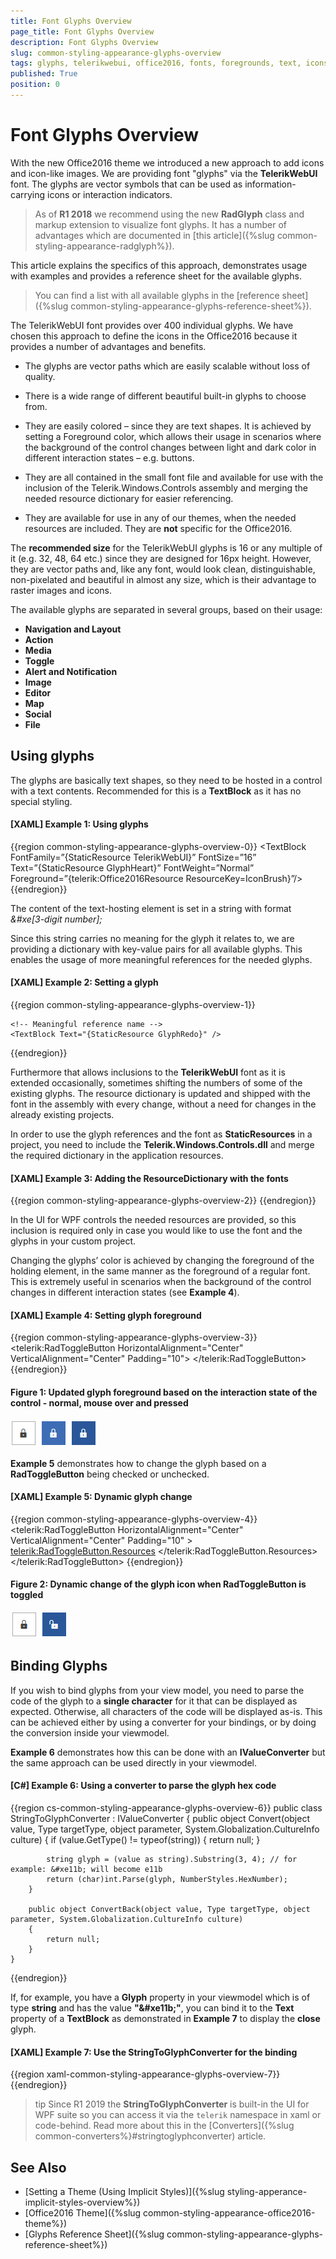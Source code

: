 ```yaml
---
title: Font Glyphs Overview
page_title: Font Glyphs Overview
description: Font Glyphs Overview
slug: common-styling-appearance-glyphs-overview
tags: glyphs, telerikwebui, office2016, fonts, foregrounds, text, icons
published: True
position: 0
---
```


# Font Glyphs Overview

With the new Office2016 theme we introduced a new approach to add icons and icon-like images. We are providing font "glyphs" via the __TelerikWebUI__ font. The glyphs are vector symbols that can be used as information-carrying icons or interaction indicators. 

> As of **R1 2018** we recommend using the new **RadGlyph** class and markup extension to visualize font glyphs. It has a number of advantages which are documented in [this article]({%slug common-styling-appearance-radglyph%}).

This article explains the specifics of this approach, demonstrates usage with examples and provides a reference sheet for the available glyphs.

> You can find a list with all available glyphs in the [reference sheet]({%slug common-styling-appearance-glyphs-reference-sheet%}).

The TelerikWebUI font provides over 400 individual glyphs. We have chosen this approach to define the icons in the Office2016 because it provides a number of advantages and benefits.
* The glyphs are vector paths which are easily scalable without loss of quality.

* There is a wide range of different beautiful built-in glyphs to choose from.

* They are easily colored – since they are text shapes. It is achieved by setting a Foreground color, which allows their usage in scenarios where the background of the control changes between light and dark color in different interaction states – e.g. buttons.

* They are all contained in the small font file and available for use with the inclusion of the Telerik.Windows.Controls assembly and merging the needed resource dictionary for easier referencing.

* They are available for use in any of our themes, when the needed resources are included. They are __not__ specific for the Office2016.

The __recommended size__ for the TelerikWebUI glyphs is 16 or any multiple of it (e.g. 32, 48, 64 etc.) since they are designed for 16px height. However, they are vector paths and, like any font, would look clean, distinguishable, non-pixelated and beautiful in almost any size, which is their advantage to raster images and icons.

The available glyphs are separated in several groups, based on their usage:
* __Navigation and Layout__
* __Action__
* __Media__
* __Toggle__
* __Alert and Notification__
* __Image__
* __Editor__
* __Map__
* __Social__
* __File__

## Using glyphs

The glyphs are basically text shapes, so they need to be hosted in a control with a text contents. Recommended for this is a __TextBlock__ as it has no special styling.

#### __[XAML] Example 1: Using glyphs__
{{region common-styling-appearance-glyphs-overview-0}}
	<TextBlock FontFamily=”{StaticResource TelerikWebUI}” 
			   FontSize=”16” 
			   Text=”{StaticResource GlyphHeart}” 
			   FontWeight=”Normal” 
			   Foreground=”{telerik:Office2016Resource ResourceKey=IconBrush}”/>
{{endregion}}

The content of the text-hosting element is set in a string with format *&#xe[3-digit number];*

Since this string carries no meaning for the glyph it relates to, we are providing a dictionary with key-value pairs for all available glyphs. This enables the usage of more meaningful references for the needed glyphs.

#### __[XAML] Example 2: Setting a glyph__
{{region common-styling-appearance-glyphs-overview-1}}
	<!-- Glyph string -->
	<TextBlock Text="&#xe101;" /> 
	
	<!-- Meaningful reference name -->
	<TextBlock Text="{StaticResource GlyphRedo}" /> 
{{endregion}}

Furthermore that allows inclusions to the __TelerikWebUI__ font as it is extended occasionally, sometimes shifting the numbers of some of the existing glyphs. The resource dictionary is updated and shipped with the font in the assembly with every change, without a need for changes in the already existing projects.

In order to use the glyph references and the font as __StaticResources__ in a project, you need to include the __Telerik.Windows.Controls.dll__ and merge the required dictionary in the application resources.

#### __[XAML] Example 3: Adding the ResourceDictionary with the fonts__
{{region common-styling-appearance-glyphs-overview-2}}
	<ResourceDictionary Source="/Telerik.Windows.Controls;component/Themes/FontResources.xaml"/> 
{{endregion}}

In the UI for WPF controls the needed resources are provided, so this inclusion is required only in case you would like to use the font and the glyphs in your custom project.

Changing the glyphs’ color is achieved by changing the foreground of the holding element, in the same manner as the foreground of a regular font. This is extremely useful in scenarios when the background of the control changes in different interaction states (see __Example 4__).

#### __[XAML] Example 4: Setting glyph foreground__
{{region common-styling-appearance-glyphs-overview-3}}
	<telerik:RadToggleButton HorizontalAlignment="Center" VerticalAlignment="Center" Padding="10">
		<TextBlock Text="{StaticResource GlyphLock}" 
		           FontFamily="{StaticResource TelerikWebUI}" 
				   FontSize="16" 
				   Foreground="{Binding RelativeSource={RelativeSource AncestorType=ContentPresenter}, 
				   Path=(TextElement.Foreground)}" />
	</telerik:RadToggleButton>
{{endregion}}

#### __Figure 1: Updated glyph foreground based on the interaction state of the control - normal, mouse over and pressed__  
![](images/common-styling-appearance-glyphs-overview-0.png)

__Example 5__ demonstrates how to change the glyph based on a __RadToggleButton__ being checked or unchecked.

#### __[XAML] Example 5: Dynamic glyph change__
{{region common-styling-appearance-glyphs-overview-4}}
	<telerik:RadToggleButton HorizontalAlignment="Center" VerticalAlignment="Center" Padding="10" >
		<TextBlock FontFamily="{StaticResource TelerikWebUI}" FontSize="16"
			   Foreground="{Binding RelativeSource={RelativeSource AncestorType=ContentPresenter}, Path=(TextElement.Foreground)}" />
		<telerik:RadToggleButton.Resources>
			<Style TargetType="TextBlock">
				<Style.Triggers>
					<DataTrigger Binding="{Binding RelativeSource={RelativeSource AncestorType={x:Type telerik:RadToggleButton}}, Path=IsChecked}" Value="True">
						<Setter Property="Text" Value="{StaticResource GlyphUnlock}" />
					</DataTrigger>
					<DataTrigger Binding="{Binding RelativeSource={RelativeSource AncestorType={x:Type telerik:RadToggleButton}}, Path=IsChecked}" Value="False">
						<Setter Property="Text" Value="{StaticResource GlyphLock}" />
					</DataTrigger>
				</Style.Triggers>
			</Style>
		</telerik:RadToggleButton.Resources>
	</telerik:RadToggleButton>
{{endregion}}

#### __Figure 2: Dynamic change of the glyph icon when RadToggleButton is toggled__  
![](images/common-styling-appearance-glyphs-overview-1.png)

## Binding Glyphs

If you wish to bind glyphs from your view model, you need to parse the code of the glyph to a **single character** for it that can be displayed as expected. Otherwise, all characters of the code will be displayed as-is. This can be achieved either by using a converter for your bindings, or by doing the conversion inside your viewmodel.

**Example 6** demonstrates how this can be done with an **IValueConverter** but the same approach can be used directly in your viewmodel.

#### __[C#] Example 6: Using a converter to parse the glyph hex code__
{{region cs-common-styling-appearance-glyphs-overview-6}}
	public class StringToGlyphConverter : IValueConverter 
    {
        public object Convert(object value, Type targetType, object parameter, System.Globalization.CultureInfo culture)
        {
            if (value.GetType() != typeof(string))
            {
                return null;
            }

            string glyph = (value as string).Substring(3, 4); // for example: &#xe11b; will become e11b
            return (char)int.Parse(glyph, NumberStyles.HexNumber);
        }

        public object ConvertBack(object value, Type targetType, object parameter, System.Globalization.CultureInfo culture)
        {
            return null;
        }
    }
{{endregion}}

If, for example, you have a **Glyph** property in your viewmodel which is of type **string** and has the value **"\&#xe11b;"**, you can bind it to the **Text** property of a **TextBlock** as demonstrated in **Example 7** to display the **close** glyph.

#### __[XAML] Example 7: Use the StringToGlyphConverter for the binding__
{{region xaml-common-styling-appearance-glyphs-overview-7}}
	<TextBlock FontFamily="{StaticResource TelerikWebUI}" Text="{Binding Glyph, Converter={StaticResource StringToGlyphConverter}}" />
{{endregion}}

>tip Since R1 2019 the **StringToGlyphConverter** is built-in the UI for WPF suite so you can access it via the `telerik` namespace in xaml or code-behind. Read more about this in the [Converters]({%slug common-converters%}#stringtoglyphconverter) article.

## See Also  
* [Setting a Theme (Using  Implicit Styles)]({%slug styling-apperance-implicit-styles-overview%})
* [Office2016 Theme]({%slug common-styling-appearance-office2016-theme%})
* [Glyphs Reference Sheet]({%slug common-styling-appearance-glyphs-reference-sheet%})
